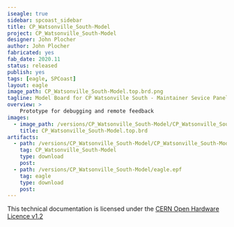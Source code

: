 ```yaml
---
iseagle: true
sidebar: spcoast_sidebar
title: CP_Watsonville_South-Model
project: CP_Watsonville_South-Model
designer: John Plocher
author: John Plocher
fabricated: yes
fab_date: 2020.11
status: released
publish: yes
tags: [eagle, SPCoast]
layout: eagle
image_path: CP_Watsonville_South-Model.top.brd.png
tagline: Model Board for CP Watsonville South - Maintainer Sevice Panel
overview: >
    Prototype for debugging and remote feedback
images:
  - image_path: /versions/CP_Watsonville_South-Model/CP_Watsonville_South-Model.top.brd.png
    title: CP_Watsonville_South-Model.top.brd
artifacts:
  - path: /versions/CP_Watsonville_South-Model/CP_Watsonville_South-Model.pro
    tag: CP_Watsonville_South-Model
    type: download
    post: 
  - path: /versions/CP_Watsonville_South-Model/eagle.epf
    tag: eagle
    type: download
    post: 
---
```



This technical documentation is licensed under the [CERN Open Hardware Licence v1.2](http://www.ohwr.org/attachments/2388/cern_ohl_v_1_2.txt)
